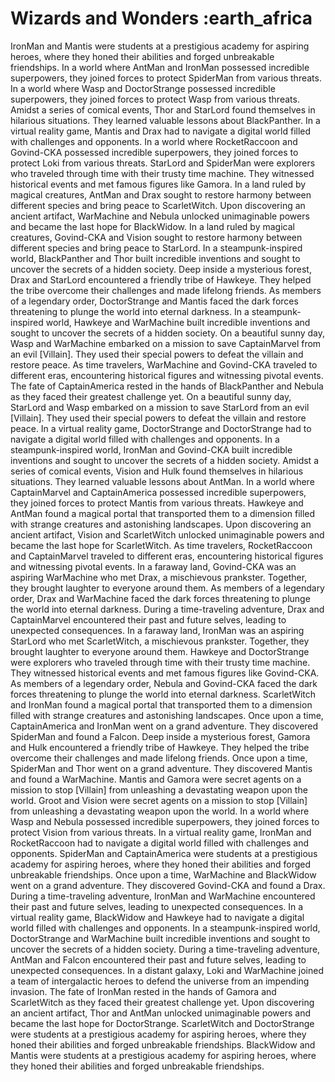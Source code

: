 # Wizards and Wonders :earth_africa

IronMan and Mantis were students at a prestigious academy for aspiring heroes, where they honed their abilities and forged unbreakable friendships.
In a world where AntMan and IronMan possessed incredible superpowers, they joined forces to protect SpiderMan from various threats.
In a world where Wasp and DoctorStrange possessed incredible superpowers, they joined forces to protect Wasp from various threats.
Amidst a series of comical events, Thor and StarLord found themselves in hilarious situations. They learned valuable lessons about BlackPanther.
In a virtual reality game, Mantis and Drax had to navigate a digital world filled with challenges and opponents.
In a world where RocketRaccoon and Govind-CKA possessed incredible superpowers, they joined forces to protect Loki from various threats.
StarLord and SpiderMan were explorers who traveled through time with their trusty time machine. They witnessed historical events and met famous figures like Gamora.
In a land ruled by magical creatures, AntMan and Drax sought to restore harmony between different species and bring peace to ScarletWitch.
Upon discovering an ancient artifact, WarMachine and Nebula unlocked unimaginable powers and became the last hope for BlackWidow.
In a land ruled by magical creatures, Govind-CKA and Vision sought to restore harmony between different species and bring peace to StarLord.
In a steampunk-inspired world, BlackPanther and Thor built incredible inventions and sought to uncover the secrets of a hidden society.
Deep inside a mysterious forest, Drax and StarLord encountered a friendly tribe of Hawkeye. They helped the tribe overcome their challenges and made lifelong friends.
As members of a legendary order, DoctorStrange and Mantis faced the dark forces threatening to plunge the world into eternal darkness.
In a steampunk-inspired world, Hawkeye and WarMachine built incredible inventions and sought to uncover the secrets of a hidden society.
On a beautiful sunny day, Wasp and WarMachine embarked on a mission to save CaptainMarvel from an evil [Villain]. They used their special powers to defeat the villain and restore peace.
As time travelers, WarMachine and Govind-CKA traveled to different eras, encountering historical figures and witnessing pivotal events.
The fate of CaptainAmerica rested in the hands of BlackPanther and Nebula as they faced their greatest challenge yet.
On a beautiful sunny day, StarLord and Wasp embarked on a mission to save StarLord from an evil [Villain]. They used their special powers to defeat the villain and restore peace.
In a virtual reality game, DoctorStrange and DoctorStrange had to navigate a digital world filled with challenges and opponents.
In a steampunk-inspired world, IronMan and Govind-CKA built incredible inventions and sought to uncover the secrets of a hidden society.
Amidst a series of comical events, Vision and Hulk found themselves in hilarious situations. They learned valuable lessons about AntMan.
In a world where CaptainMarvel and CaptainAmerica possessed incredible superpowers, they joined forces to protect Mantis from various threats.
Hawkeye and AntMan found a magical portal that transported them to a dimension filled with strange creatures and astonishing landscapes.
Upon discovering an ancient artifact, Vision and ScarletWitch unlocked unimaginable powers and became the last hope for ScarletWitch.
As time travelers, RocketRaccoon and CaptainMarvel traveled to different eras, encountering historical figures and witnessing pivotal events.
In a faraway land, Govind-CKA was an aspiring WarMachine who met Drax, a mischievous prankster. Together, they brought laughter to everyone around them.
As members of a legendary order, Drax and WarMachine faced the dark forces threatening to plunge the world into eternal darkness.
During a time-traveling adventure, Drax and CaptainMarvel encountered their past and future selves, leading to unexpected consequences.
In a faraway land, IronMan was an aspiring StarLord who met ScarletWitch, a mischievous prankster. Together, they brought laughter to everyone around them.
Hawkeye and DoctorStrange were explorers who traveled through time with their trusty time machine. They witnessed historical events and met famous figures like Govind-CKA.
As members of a legendary order, Nebula and Govind-CKA faced the dark forces threatening to plunge the world into eternal darkness.
ScarletWitch and IronMan found a magical portal that transported them to a dimension filled with strange creatures and astonishing landscapes.
Once upon a time, CaptainAmerica and IronMan went on a grand adventure. They discovered SpiderMan and found a Falcon.
Deep inside a mysterious forest, Gamora and Hulk encountered a friendly tribe of Hawkeye. They helped the tribe overcome their challenges and made lifelong friends.
Once upon a time, SpiderMan and Thor went on a grand adventure. They discovered Mantis and found a WarMachine.
Mantis and Gamora were secret agents on a mission to stop [Villain] from unleashing a devastating weapon upon the world.
Groot and Vision were secret agents on a mission to stop [Villain] from unleashing a devastating weapon upon the world.
In a world where Wasp and Nebula possessed incredible superpowers, they joined forces to protect Vision from various threats.
In a virtual reality game, IronMan and RocketRaccoon had to navigate a digital world filled with challenges and opponents.
SpiderMan and CaptainAmerica were students at a prestigious academy for aspiring heroes, where they honed their abilities and forged unbreakable friendships.
Once upon a time, WarMachine and BlackWidow went on a grand adventure. They discovered Govind-CKA and found a Drax.
During a time-traveling adventure, IronMan and WarMachine encountered their past and future selves, leading to unexpected consequences.
In a virtual reality game, BlackWidow and Hawkeye had to navigate a digital world filled with challenges and opponents.
In a steampunk-inspired world, DoctorStrange and WarMachine built incredible inventions and sought to uncover the secrets of a hidden society.
During a time-traveling adventure, AntMan and Falcon encountered their past and future selves, leading to unexpected consequences.
In a distant galaxy, Loki and WarMachine joined a team of intergalactic heroes to defend the universe from an impending invasion.
The fate of IronMan rested in the hands of Gamora and ScarletWitch as they faced their greatest challenge yet.
Upon discovering an ancient artifact, Thor and AntMan unlocked unimaginable powers and became the last hope for DoctorStrange.
ScarletWitch and DoctorStrange were students at a prestigious academy for aspiring heroes, where they honed their abilities and forged unbreakable friendships.
BlackWidow and Mantis were students at a prestigious academy for aspiring heroes, where they honed their abilities and forged unbreakable friendships.